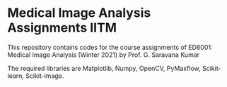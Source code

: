 # Medical Image Analysis Assignments IITM
 This repository contains codes for the course assignments of ED6001: Medical Image Analysis (Winter 2021) by Prof. G. Saravana Kumar

The required libraries are Matplotlib, Numpy, OpenCV, PyMaxflow, Scikit-learn, Scikit-image.
